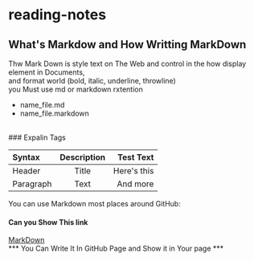 # reading-notes
## What's Markdow and How Writting MarkDown
Thw Mark Down is style text on The Web and control in the how display element in Documents,<br>
and format world (bold, italic, underline, throwline)<br>
you Must use md or markdown rxtention
* name_file.md
* name_file.markdown

<br>
### Expalin Tags<br>

| Syntax      | Description | Test Text     |
| :---        |    :----:   |          ---: |
| Header      | Title       | Here's this   |
| Paragraph   | Text        | And more      |
You can use Markdown most places around GitHub:
#### Can you Show This link
[MarkDown](https://medium.com/markdown-monster-blog/getting-images-into-markdown-documents-and-weblog-posts-with-markdown-monster-9ec6f353d8ec)<br>
*** You Can Write It In GitHub Page and Show it in Your page ***
